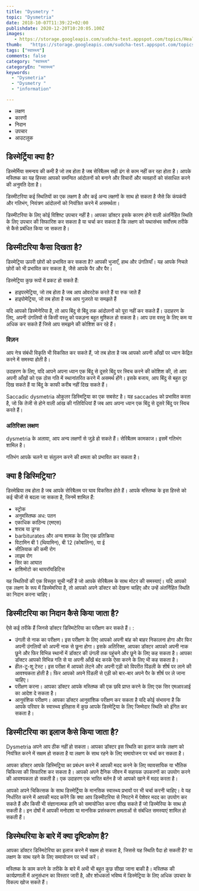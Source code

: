 ```yaml
---
title: "Dysmetry "
topic: "Dysmetria"
date: 2018-10-07T11:39:22+02:00
publishdate: 2020-12-20T10:20:05.100Z
images: 
   - https://storage.googleapis.com/sudcha-test.appspot.com/topics/Health/default-selection/8.jpg
thumb:   "https://storage.googleapis.com/sudcha-test.appspot.com/topics/Health/default-selection/thumb/8.jpg"
tags: ["स्वास्थ्य"]
comments: false
category: "स्वास्थ्य"
categoryEn: "स्वास्थ्य"
keywords: 
  - "Dysmetria"
  - "Dysmetry "
  - "information"

---
```

<Ul> <li> लक्षण </li> <li> कारणों </li> <li> निदान </li> <li> उपचार </li> <li> आउटलुक </li> </ul> <h2> डिस्मेर्ट्रिया क्या है? </H2> <p> डिस्मेर्मिया समन्वय की कमी है जो तब होता है जब सेरिबैलम सही ढंग से काम नहीं कर रहा होता है। आपके मस्तिष्क का यह हिस्सा आपको समन्वित आंदोलनों को बनाने और विचारों और व्यवहारों को संसाधित करने की अनुमति देता है। </p> <p> डिस्मीटरिया कई स्थितियों का एक लक्षण है और कई अन्य लक्षणों के साथ हो सकता है जैसे कि कंपकंपी और गतिभंग, नियंत्रण आंदोलनों को नियंत्रित करने में असमर्थता। </p> <p> डिस्मीटरिया के लिए कोई विशिष्ट उपचार नहीं है। आपका डॉक्टर इसके कारण होने वाली अंतर्निहित स्थिति के लिए उपचार की सिफारिश कर सकता है या चर्चा कर सकता है कि लक्षण को यथासंभव सर्वोत्तम तरीके से कैसे प्रबंधित किया जा सकता है। </p> <h2> डिस्मीटरिया कैसा दिखता है? </H2> <p> डिस्मेट्रिया ऊपरी छोरों को प्रभावित कर सकता है? आपकी भुजाएँ, हाथ और उंगलियाँ। यह आपके निचले छोरों को भी प्रभावित कर सकता है, जैसे आपके पैर और पैर। </p> <p> डिस्मेट्रिया कुछ रूपों में प्रकट हो सकते हैं: </p> <ul> <li> हाइपरमेट्रिया, जो तब होता है जब आप ओवरटेक करते हैं या रुक जाते हैं </li> <li> हाइपोमेट्रिया, जो तब होता है जब आप गुज़रते या समझते हैं </li> </ul> <p> यदि आपको डिस्मेनेरिया है, तो आप बिंदु से बिंदु तक आंदोलनों को पूरा नहीं कर सकते हैं। उदाहरण के लिए, अपनी उंगलियों से किसी वस्तु को पकड़ना बहुत मुश्किल हो सकता है। आप उस वस्तु के लिए कम या अधिक कर सकते हैं जिसे आप समझने की कोशिश कर रहे हैं। </p> <h3> विज़न </h3> <p> आप नेत्र संबंधी विकृति भी विकसित कर सकते हैं, जो तब होता है जब आपको अपनी आँखों पर ध्यान केंद्रित करने में समस्या होती है। </p> <p> उदाहरण के लिए, यदि आपने अपना ध्यान एक बिंदु से दूसरे बिंदु पर स्विच करने की कोशिश की, तो आप अपनी आँखों को एक ठोस गति में स्थानांतरित करने में असमर्थ होंगे। इसके बजाय, आप बिंदु से बहुत दूर दिख सकते हैं या बिंदु के काफी करीब नहीं दिख सकते हैं। </p> <p> Saccadic dysmetria ओकुलर डिस्मिट्रिया का एक सबसेट है। यह saccades को प्रभावित करता है, जो कि तेजी से होने वाली आंख की गतिविधियां हैं जब आप अपना ध्यान एक बिंदु से दूसरे बिंदु पर स्विच करते हैं। </p> <h3> अतिरिक्त लक्षण </h3> <p> dysmetria के अलावा, आप अन्य लक्षणों से जुड़े हो सकते हैं। सेरिबैलम कामकाज। इसमें गतिभंग शामिल है। </p> <p> गतिभंग आपके चलने या संतुलन करने की क्षमता को प्रभावित कर सकता है। </p> <h2> क्या है डिस्मिट्रिया? </h2> <p> डिस्मेम्रिया तब होता है जब आपके सेरिबैलम पर घाव विकसित होते हैं। आपके मस्तिष्क के इस हिस्से को कई चीजों से बदला जा सकता है, जिनमें शामिल हैं: </p> <ul> <li> स्ट्रोक </li> <li> अनुमस्तिष्क अध: पतन </li> <li> एकाधिक काठिन्य (एमएस) </li> <li> शराब या ड्रग्स </li> <li> barbiturates और अन्य शामक के लिए एक प्रतिक्रिया </li> <li> विटामिन बी 1 (थियामिन), बी 12 (कोबालिन), या ई </li> <li> सीलियाक की कमी रोग </li> <li> लाइम रोग </li> <li> सिर का आघात </li> <li> हाशिमोटो का थायरॉयडिटिस </li> </ul> <p> यह स्थितियों की एक विस्तृत सूची नहीं है जो आपके सेरिबैलम के साथ मोटर की समस्याएं। यदि आपको एक लक्षण के रूप में डिस्मेमरिया है, तो आपको अपने डॉक्टर को देखना चाहिए और उन्हें अंतर्निहित स्थिति का निदान करना चाहिए। </p> <h2> डिस्मीटरिया का निदान कैसे किया जाता है? </H2> <p> ऐसे कई तरीके हैं जिनसे डॉक्टर डिस्मिटेरिया का परीक्षण कर सकते हैं। : </p> <ul> <li> उंगली से नाक का परीक्षण। इस परीक्षण के लिए आपको अपनी बांह को बाहर निकालना होगा और फिर अपनी उंगलियों को अपनी नाक से छूना होगा। इसके अतिरिक्त, आपका डॉक्टर आपको अपनी नाक छूने और फिर विभिन्न स्थानों में डॉक्टर की उंगली तक पहुंचने और छूने के लिए कह सकता है। आपका डॉक्टर आपको विभिन्न गति से या अपनी आँखें बंद करके ऐसा करने के लिए भी कह सकता है। </li> <li> हील-टू-शू टेस्ट। इस परीक्षा में आपको लेटने और अपनी एड़ी को विपरीत पिंडली के शीर्ष पर लाने की आवश्यकता होती है। फिर आपको अपने पिंडली से एड़ी को बार-बार अपने पैर के शीर्ष पर ले जाना चाहिए। </li> <li> परीक्षण करना। आपका डॉक्टर आपके मस्तिष्क की एक छवि प्राप्त करने के लिए एक सिर एमआरआई का आदेश दे सकता है। </li> <li> आनुवंशिक परीक्षण। आपका डॉक्टर आनुवांशिक परीक्षण कर सकता है यदि कोई संभावना है कि आपके परिवार के स्वास्थ्य इतिहास में कुछ आपके डिस्मेट्रिया के लिए जिम्मेदार स्थिति को इंगित कर सकता है। </li> </ul> <h2> डिस्मीटरिया का इलाज कैसे किया जाता है? </H2> <p> Dysmetria अपने आप ठीक नहीं हो सकता। आपका डॉक्टर इस स्थिति का इलाज करके लक्षण को नियंत्रित करने में सक्षम हो सकता है या लक्षण के साथ रहने के लिए समायोजन पर चर्चा कर सकता है। </p> <p> आपका डॉक्टर आपके डिस्मिट्रिया का प्रबंधन करने में आपकी मदद करने के लिए व्यावसायिक या भौतिक चिकित्सा की सिफारिश कर सकता है। आपको अपने दैनिक जीवन में सहायक उपकरणों का उपयोग करने की आवश्यकता हो सकती है। एक उदाहरण एक भारित बर्तन है जो आपको खाने में मदद करता है। </p> <p> आपको अपने चिकित्सक के साथ डिस्मेर्ट्रिया के मानसिक स्वास्थ्य प्रभावों पर भी चर्चा करनी चाहिए। वे यह निर्धारित करने में आपकी मदद करेंगे कि क्या आप डिस्मीटरिया से निपटने में पेशेवर मदद का उपयोग कर सकते हैं और किसी भी संज्ञानात्मक हानि को समायोजित करना सीख सकते हैं जो डिस्मेरिया के साथ हो सकती है। इन दोषों में आपकी मनोदशा या मानसिक प्रसंस्करण क्षमताओं से संबंधित समस्याएं शामिल हो सकती हैं। </p> <h2> डिस्मेथरिया के बारे में क्या दृष्टिकोण है? </H2> <p> आपका डॉक्टर डिस्मिटेरिया का इलाज करने में सक्षम हो सकता है, जिससे यह स्थिति पैदा हो सकती है? या लक्षण के साथ रहने के लिए समायोजन पर चर्चा करें। </p> <p> मस्तिष्क के काम करने के तरीके के बारे में अभी भी बहुत कुछ सीखा जाना बाकी है। मस्तिष्क की कार्यप्रणाली में अनुसंधान का विस्तार जारी है, और शोधकर्ता भविष्य में डिस्मेट्रिया के लिए अधिक उपचार के विकल्प खोज सकते हैं। </p> 